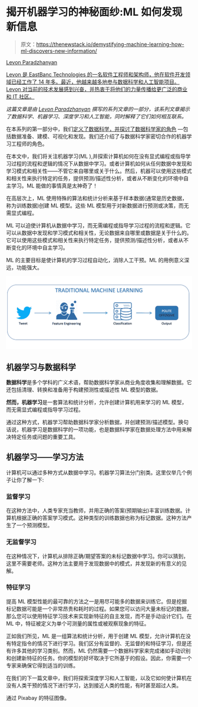 # 揭开机器学习的神秘面纱:ML 如何发现新信息

> 原文：<https://thenewstack.io/demystifying-machine-learning-how-ml-discovers-new-information/>

[](https://www.linkedin.com/in/lparajanoff/)

[Levon Paradzhanyan](https://www.linkedin.com/in/lparajanoff/)

[Levon 是 EastBanc Technologies 的一名软件工程师和架构师，他在软件开发领域已经工作了 14 年多。最近，他越来越多地参与数据科学和人工智能项目。Levon 对当前的技术发展感到兴奋，并热衷于将他们的力量传播给更广泛的商业和 IT 社区。](https://www.linkedin.com/in/lparajanoff/)

[](https://www.linkedin.com/in/lparajanoff/)[](https://www.linkedin.com/in/lparajanoff/)

*这篇文章是由 [Levon Paradzhanyan](https://www.linkedin.com/in/lparajanoff/) 撰写的系列文章的一部分，该系列文章揭示了数据科学、机器学习、深度学习和人工智能，同时解释了它们如何相互联系。*

在本系列的第一部分中，我们[定义了数据科学，并探讨了数据科学家的角色](https://thenewstack.io/primer-demystifying-data-science/) —包括数据准备、建模、可视化和发现。我们还介绍了与数据科学家密切合作的机器学习工程师的角色。

在本文中，我们将关注机器学习(ML ),并探索计算机如何在没有显式编程或指导学习过程的流程和逻辑的情况下从数据中学习。或者计算机如何从任何数据中发现和学习模式和相关性——不管它来自哪里或关于什么。然后，机器可以使用这些模式和相关性来执行特定的任务，提供预测/描述性分析，或者从不断变化的环境中自主学习。ML 能做的事情真是太神奇了！

在高层次上，ML 使用特殊的算法和统计分析来基于样本数据(通常是历史数据，称为训练数据)创建 ML 模型。这些 ML 模型用于对新数据进行预测或决策，而无需显式编程。

ML 可以迫使计算机从数据中学习，而无需编程或指导学习过程的流程和逻辑。它可以从数据中发现和学习模式和相关性，无论数据来自哪里或数据是关于什么的。它可以使用这些模式和相关性来执行特定任务，提供预测/描述性分析，或者从不断变化的环境中自主学习。

ML 的主要目标是使计算机的学习过程自动化，消除人工干预。ML 的用例意义深远，功能强大。

![machine learning](img/3dddea3e8ec8d8b53b2ff90d539f6206.png)

## 机器学习与数据科学

**数据科学**是多个学科的广义术语，帮助数据科学家从商业角度收集和理解数据。它还包括清理、转换和准备用于构建预测性或描述性 ML 模型的数据。

**然而，机器学习**是一套算法和统计分析，允许创建计算机用来学习的 ML 模型，而无需显式编程或指导学习过程。

通过这种方式，机器学习帮助数据科学家分析数据，并创建预测/描述模型。换句话说，机器学习是数据科学的一项功能，也是数据科学家在数据处理方法中用来解决特定任务或问题的重要工具。

## 机器学习——学习方法

计算机可以通过多种方式从数据中学习。机器学习算法分门别类。这里仅举几个例子让你了解一下:

### **监督学习**

在这种方法中，人类专家充当教师，并用正确的答案(预期输出)丰富训练数据。计算机根据正确的答案学习模式。这种类型的训练数据也称为标记数据。这种方法产生了一个预测模型。

### **无监督学习**

在这种情况下，计算机从排除正确/期望答案的未标记数据中学习。你可以猜到，这里不需要老师。这种方法主要用于发现数据中的模式，并发现新的有意义的见解。

### **特征学习**

提高 ML 模型性能的最可靠的方法之一是用尽可能多的数据来训练它。但是挖掘标记数据可能是一个非常昂贵和耗时的过程。如果您可以访问大量未标记的数据，那么您可以使用特征学习技术来实现新特征的自主发现，而不是手动设计它们。在 ML 中，特征被定义为单个可测量的属性或被观察现象的特征。

正如我们所见，ML 是一组算法和统计分析，用于创建 ML 模型，允许计算机在没有特定指令的情况下进行学习。我们区分有监督的、无监督的和特征学习，但是还有许多其他的学习类别。然而，ML 仍然需要一个数据科学家来完成诸如手动识别和创建新特征的任务。你的模型的好坏取决于它所基于的假设。因此，你需要一个专家来确保它得到适当的训练。

在我们的下一篇文章中，我们将探索深度学习和人工智能，以及它如何使计算机在没有人类干预的情况下进行学习，达到接近人类的性能，有时甚至超过人类。

通过 Pixabay 的特征图像。

<svg xmlns:xlink="http://www.w3.org/1999/xlink" viewBox="0 0 68 31" version="1.1"><title>Group</title> <desc>Created with Sketch.</desc></svg>